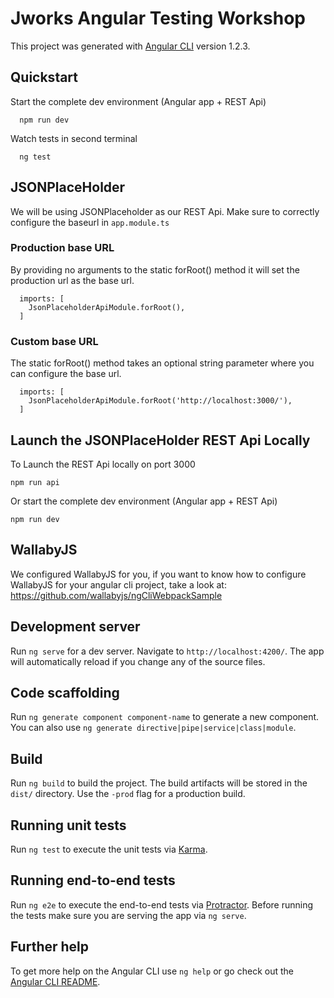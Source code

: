 # Jworks Angular Testing Workshop

This project was generated with [Angular CLI](https://github.com/angular/angular-cli) version 1.2.3.

## Quickstart
Start the complete dev environment (Angular app + REST Api)  
```
  npm run dev
```
Watch tests in second terminal
```
  ng test
```

## JSONPlaceHolder

We will be using JSONPlaceholder as our REST Api.
Make sure to correctly configure the baseurl in `app.module.ts`

### Production base URL
By providing no arguments to the static forRoot() method it will set the production url
as the base url.
```
  imports: [
    JsonPlaceholderApiModule.forRoot(),
  ]
```

### Custom base URL
The static forRoot() method takes an optional string parameter where you can configure the base url.
```
  imports: [
    JsonPlaceholderApiModule.forRoot('http://localhost:3000/'),
  ]
```

## Launch the JSONPlaceHolder REST Api Locally

To Launch the REST Api locally on port 3000
```
npm run api
```

Or start the complete dev environment (Angular app + REST Api)
```
npm run dev
```



## WallabyJS

We configured WallabyJS for you, if you want to know how to configure WallabyJS for your angular cli project, take a look at: https://github.com/wallabyjs/ngCliWebpackSample

## Development server

Run `ng serve` for a dev server. Navigate to `http://localhost:4200/`. The app will automatically reload if you change any of the source files.

## Code scaffolding

Run `ng generate component component-name` to generate a new component. You can also use `ng generate directive|pipe|service|class|module`.

## Build

Run `ng build` to build the project. The build artifacts will be stored in the `dist/` directory. Use the `-prod` flag for a production build.

## Running unit tests

Run `ng test` to execute the unit tests via [Karma](https://karma-runner.github.io).

## Running end-to-end tests

Run `ng e2e` to execute the end-to-end tests via [Protractor](http://www.protractortest.org/).
Before running the tests make sure you are serving the app via `ng serve`.

## Further help

To get more help on the Angular CLI use `ng help` or go check out the [Angular CLI README](https://github.com/angular/angular-cli/blob/master/README.md).
